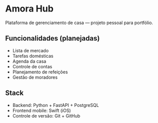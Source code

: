 # Amora Hub

Plataforma de gerenciamento de casa — projeto pessoal para portfólio.

## Funcionalidades (planejadas)
- Lista de mercado
- Tarefas domésticas
- Agenda da casa
- Controle de contas
- Planejamento de refeições
- Gestão de moradores

## Stack
- Backend: Python + FastAPI + PostgreSQL
- Frontend mobile: Swift (iOS)
- Controle de versão: Git + GitHub
